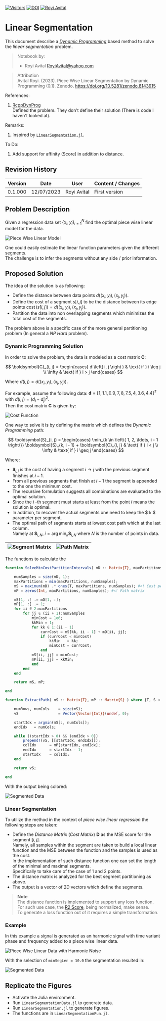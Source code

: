 [![Visitors](https://hits.seeyoufarm.com/api/count/incr/badge.svg?url=https%3A%2F%2Fgithub.com%2FRoyiAvital%2FStackExchangeCodes&count_bg=%2379C83D&title_bg=%23555555&icon=&icon_color=%23E7E7E7&title=Visitors+%28Daily+%2F+Total%29&edge_flat=false)](https://github.com/RoyiAvital/Projects)
[![DOI](https://zenodo.org/badge/DOI/10.5281/zenodo.8143915.svg)](https://doi.org/10.5281/zenodo.8143915)
[![Royi Avital](https://i.imgur.com/ghq7NUE.png)](https://github.com/RoyiAvital/)

# Linear Segmentation
This document describe a [_Dynamic Programming_](https://en.wikipedia.org/wiki/Dynamic_programming) based method to solve the _linear segmentation_ problem.

> Notebook by:  
> - Royi Avital RoyiAvital@yahoo.com

> Attribution  
> Avital Royi. (2023). Piece Wise Linear Segmentation by Dynamic Programming (0.1). Zenodo. https://doi.org/10.5281/zenodo.8143915


References:

 1. [RcppDynProg](https://github.com/WinVector/RcppDynProg)  
    Defined the problem. They don't define their solution (There is code I haven't looked at).

Remarks:

 1. Inspired by [`LinearSegmentation.jl`](https://github.com/stelmo/LinearSegmentation.jl).

To Do:

 1. Add support for affinity (Score) in addition to distance.

## Revision History

| Version | Date       | User        |Content / Changes                                                                         |
|---------|------------|-------------|------------------------------------------------------------------------------------------|
| 0.1.000 | 12/07/2023 | Royi Avital | First version                                                                            |

## Problem Description

Given a regression data set $\left\{ {x}_{i}, {y}_{i} \right\}_{i = 1}^{N}$ find the optimal piece wise linear model for the data.  

![Piece Wise Linear Model](https://imgur.com/QKa8mZX.png)


One could easily estimate the linear function parameters given the different segments.  
The challenge is to infer the segments without any side / prior information.  

## Proposed Solution

The idea of the solution is as following:

 * Define the distance between data points $d \left( \left( {x}_{i}, {y}_{i} \right), \left( {x}_{j}, {y}_{j} \right) \right)$.
 * Define the cost of a segment $s \left[ i, j \right]$ to be the distance between its edge points $\operatorname{cost} \left( s \left[ i, j \right] \right) = d \left( \left( {x}_{i}, {y}_{i} \right), \left( {x}_{j}, {y}_{j} \right) \right)$.
 * Partition the data into non overlapping segments which minimizes the total cost of the segments.

The problem above is a specific case of the more general partitioning problem (In general a _NP Hard_ problem).  

### Dynamic Programming Solution

In order to solve the problem, the data is modeled as a cost matrix $\boldsymbol{C}$:

$$ \boldsymbol{C}_{i, j} = \begin{cases} d \left( i, j \right ) & \text{ if } i \leq j \\ \infty & \text{ if } i > j \end{cases} $$

Where $d \left( i, j \right ) = d \left( \left( {x}_{i}, {y}_{i} \right), \left( {x}_{j}, {y}_{j} \right) \right)$.

For example, assume the following data: $\boldsymbol{d} = {\left[ 1, 1.1, 0.9, 7, 8, 7.5, 4, 3.6, 4.4 \right]}^{T}$ with $d \left( i, j \right) = {\left( {d}_{i} - {d}_{j} \right)}^{2}$.  
Then the cost matrix $\boldsymbol{C}$ is given by:

![Cost Function](https://i.imgur.com/P2jpZEW.png)

One way to solve it is by defining the matrix which defines the _Dynamic Programming_ path:

$$ \boldsymbol{S}_{i, j} = \begin{cases} \min_{k \in \left\{ 1, 2, \ldots, i - 1 \right\}} \boldsymbol{S}_{k, i - 1} + \boldsymbol{C}_{i, j} & \text{ if } i < j \\ \infty & \text{ if } i \geq j \end{cases} $$

Where:

 * $\boldsymbol{S}_{i, j}$ is the cost of having a segment $i \to j$ with the previous segment finishes at $i - 1$.
 * From all previous segments that finish at $i - 1$ the segment is appended to the one the minimum cost.
 * The recursive formulation suggests all combinations are evaluated to the optimal solution.
 * Since the $i$ -th segment must starts at least from the point $i$ means the solution is optimal.
 * In addition, to recover the actual segments one need to keep the $ k $ parameter per segment.
 * The optimal path of segments starts at lowest cost path which at the last column.  
   Namely at $\boldsymbol{S}_{i, N}, \; i = \arg \min_{k} \boldsymbol{S}_{i, N}$ where $N$ is the number of points in data.


|![Segment Matrix](https://i.imgur.com/p3G9nlP.png)|![Path Matrix](https://i.imgur.com/KERnSSd.png)|
|--------------------------------------------------|-----------------------------------------------|

The functions to calculate the 

```julia
function SolveMinCostPartitionIntervals( mD :: Matrix{T}, maxPartitions :: S  ) where {T, S <: Integer}

    numSamples = size(mD, 1);
    maxPartitions = min(maxPartitions, numSamples);
    mS = maximum(mD) .* ones(T, maxPartitions, numSamples); #<! Cost per segment
    mP = zeros(Int, maxPartitions, numSamples); #<! Path matrix

    mS[1, :] .= mD[1, :];
    mP[1, :] .= 1;
    for ii ∈ 2:maxPartitions
        for jj ∈ (ii + 1):numSamples
            minCost = 1e6;
            kkMin = 1;
            for kk ∈ 1:(ii - 1)
                currCost = mS[kk, ii - 1] + mD[ii, jj];
                if (currCost < minCost)
                    kkMin   = kk;
                    minCost = currCost;
                end
            mS[ii, jj] = minCost;
            mP[ii, jj] = kkMin;
            end
        end
    end

    return mS, mP;

end

function ExtractPath( mS :: Matrix{T}, mP :: Matrix{S} ) where {T, S <: Integer}

    numRows, numCols    = size(mS);
    vS                  = Vector{Vector{Int}}(undef, 0);

    startIdx = argmin(mS[:, numCols]);
    endIdx   = numCols;

    while ((startIdx > 0) && (endIdx > 0))
        prepend!(vS, [[startIdx, endIdx]]);
        colIdx      = mP[startIdx, endIdx];
        endIdx      = startIdx - 1;
        startIdx    = colIdx;
    end

    return vS;

end
```

With the output being colored:

![Segmented Data](https://i.imgur.com/DuQjbv7.png)

### Linear Segmentation

To utilize the method in the context of _piece wise linear regression_ the following steps are taken:

 * Define the _Distance Matrix_ (_Cost Matrix_) $\boldsymbol{D}$ as the MSE score for the segment $\left[ i, j \right]$.  
   Namely, all samples within the segment are taken to build a local linear function and the MSE between the function and the samples is used as the cost.  
   In the implementation of such distance function one can set the length of the minimal and maximal segments.  
   Specifically to take care of the case of 1 and 2 points.
 * The distance matrix is analyzed for the best segment partitioning as above.
 * The output is a vector of 2D vectors which define the segments.


> **Note**  
> The distance function is implemented to support any loss function.  
> For such use case, the [R2 Score](https://en.wikipedia.org/wiki/Coefficient_of_determination), being normalized, make sense.  
> To generate a loss function out of it requires a simple transformation.

### Example

In this example a signal is generated as an harmonic signal with time variant phase and frequency added to a piece wise linear data.

![Piece Wise Linear Data with Harmonic Noise](https://i.imgur.com/45OAMwV.png)

With the selection of `minSegLen = 10.0` the segmentation resulted in:

![Segmented Data](https://i.imgur.com/prQJ2n0.png)

## Replicate the Figures

 * Activate the Julia environment.
 * Run `LinearSegmentationData.jl` to generate data.
 * Run `LinearSegmentation.jl` to generate figures.
 * The functions are in `LinearSegmentationFun.jl`.



